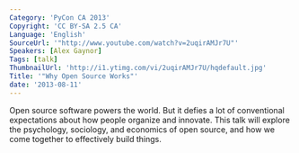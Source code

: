 ```yaml
---
Category: 'PyCon CA 2013'
Copyright: 'CC BY-SA 2.5 CA'
Language: 'English'
SourceUrl: '"http://www.youtube.com/watch?v=2uqirAMJr7U"'
Speakers: [Alex Gaynor]
Tags: [talk]
ThumbnailUrl: 'http://i1.ytimg.com/vi/2uqirAMJr7U/hqdefault.jpg'
Title: '"Why Open Source Works"'
date: '2013-08-11'
---
```

Open source software powers the world. But it defies a lot of conventional expectations about how people organize and innovate. This talk will explore the psychology, sociology, and economics of open source, and how we come together to effectively build things.